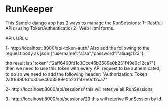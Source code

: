 # RunKeeper

This Sample django app has 2 ways to manage the RunSessions:
1- Restfull APIs (using TokenAuthenticatio)
2- Web Html forms.


APIs URLs:

1- http://localhost:8000/api-token-auth/
   Also add the following to the request body as json:{"username":"alaa","password":"alaa@123"}
   
   the result is:{"token":"2aff6490fd1c30ce46b3589e0b231f49e0c12ca7"}
   then we need to use this token with every API request to be authenticated, to do so we need to add the following header:
   "Authorization: Token 2aff6490fd1c30ce46b3589e0b231f49e0c12ca7"

2- http://localhost:8000/api/sessions/
    this will reterive all RunSessions
    
3- http://localhost:8000/api/sessions/29
    this will reterive RunSession by id.
    
   



